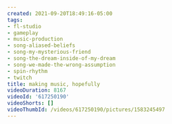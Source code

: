 ```yaml
---
created: 2021-09-20T18:49:16-05:00
tags:
- fl-studio
- gameplay
- music-production
- song-aliased-beliefs
- song-my-mysterious-friend
- song-the-dream-inside-of-my-dream
- song-we-made-the-wrong-assumption
- spin-rhythm
- twitch
title: making music, hopefully
videoDuration: 8167
videoId: '617250190'
videoShorts: []
videoThumbId: /videos/617250190/pictures/1583245497
---
```

